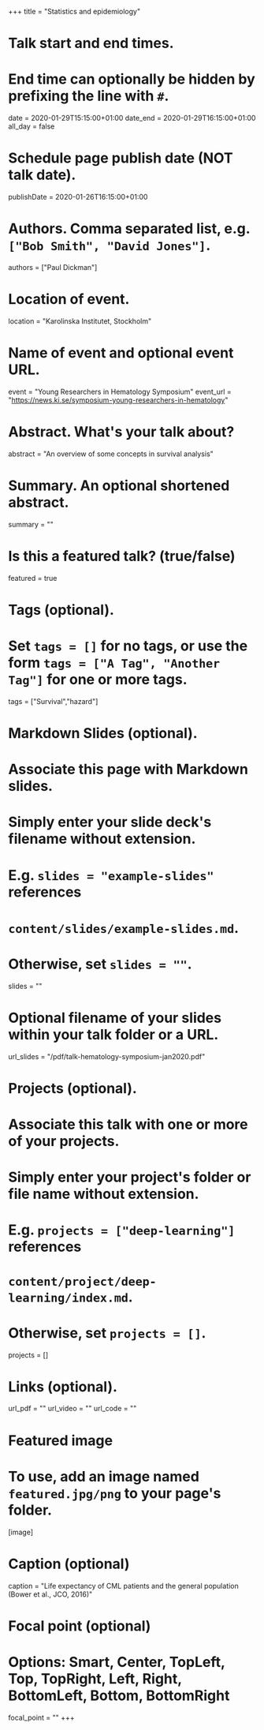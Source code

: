 +++
title = "Statistics and epidemiology"

# Talk start and end times.
#   End time can optionally be hidden by prefixing the line with `#`.
date = 2020-01-29T15:15:00+01:00
date_end = 2020-01-29T16:15:00+01:00
all_day = false

# Schedule page publish date (NOT talk date).
publishDate = 2020-01-26T16:15:00+01:00

# Authors. Comma separated list, e.g. `["Bob Smith", "David Jones"]`.
authors = ["Paul Dickman"]

# Location of event.
location = "Karolinska Institutet, Stockholm"

# Name of event and optional event URL.
event = "Young Researchers in Hematology Symposium"
event_url = "https://news.ki.se/symposium-young-researchers-in-hematology"

# Abstract. What's your talk about?
abstract = "An overview of some concepts in survival analysis"

# Summary. An optional shortened abstract.
summary = ""

# Is this a featured talk? (true/false)
featured = true

# Tags (optional).
#   Set `tags = []` for no tags, or use the form `tags = ["A Tag", "Another Tag"]` for one or more tags.
tags = ["Survival","hazard"]

# Markdown Slides (optional).
#   Associate this page with Markdown slides.
#   Simply enter your slide deck's filename without extension.
#   E.g. `slides = "example-slides"` references 
#   `content/slides/example-slides.md`.
#   Otherwise, set `slides = ""`.
slides = ""

# Optional filename of your slides within your talk folder or a URL.
url_slides = "/pdf/talk-hematology-symposium-jan2020.pdf"

# Projects (optional).
#   Associate this talk with one or more of your projects.
#   Simply enter your project's folder or file name without extension.
#   E.g. `projects = ["deep-learning"]` references 
#   `content/project/deep-learning/index.md`.
#   Otherwise, set `projects = []`.
projects = []

# Links (optional).
url_pdf = ""
url_video = ""
url_code = ""

# Featured image
# To use, add an image named `featured.jpg/png` to your page's folder. 
[image]
  # Caption (optional)
  caption = "Life expectancy of CML patients and the general population (Bower et al., JCO, 2016)"

  # Focal point (optional)
  # Options: Smart, Center, TopLeft, Top, TopRight, Left, Right, BottomLeft, Bottom, BottomRight
  focal_point = ""
+++
